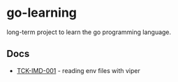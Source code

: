 # go-learning
long-term project to learn the go programming language.

## Docs

* [TCK-IMD-001](https://github.com/arifbugaresa/go-learning/tree/TCK-IMD-001) - reading env files with viper 
